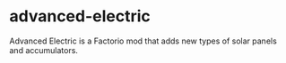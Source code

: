 # advanced-electric
Advanced Electric is a Factorio mod that adds new types of solar panels and accumulators.
